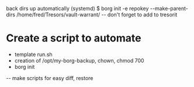 back dirs up automatically (systemd)
$ borg init -e repokey --make-parent-dirs /home/fred/Tresors/vault-warrant/
-- don't forget to add to tresorit

# Create a script to automate
- template run.sh
- creation of /opt/my-borg-backup, chown, chmod 700
- borg init

--
make scripts for easy diff, restore
